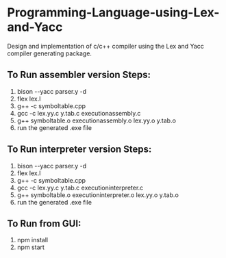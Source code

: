 # Programming-Language-using-Lex-and-Yacc
Design and implementation of c/c++ compiler using the Lex and Yacc compiler generating package.
<h2>To Run assembler version Steps:</h2>
<ul>
<li type="1">bison --yacc parser.y -d</li>
<li type="1">flex lex.l</li>
<li type="1">g++ -c symboltable.cpp</li>
<li type="1">gcc -c lex.yy.c y.tab.c executionassembly.c</li>
<li type="1">g++ symboltable.o executionassembly.o lex.yy.o y.tab.o</li>
<li type="1">run the generated .exe file</li>
</ul>


<h2>To Run interpreter version Steps:</h2>
<ul>
<li type="1">bison --yacc parser.y -d</li>
<li type="1">flex lex.l</li>
<li type="1">g++ -c symboltable.cpp</li>
<li type="1">gcc -c lex.yy.c y.tab.c executioninterpreter.c</li>
<li type="1">g++ symboltable.o executioninterpreter.o lex.yy.o y.tab.o</li>
<li type="1">run the generated .exe file</li>
</ul>

<h2>To Run from GUI:</h2>
<ul>
<li type="1">npm install</li>
<li type="1">npm start</li>
</ul>
